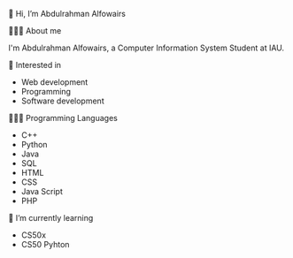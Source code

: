 👋 Hi, I’m Abdulrahman Alfowairs

🙆🏻‍♂️ About me

  I'm Abdulrahman Alfowairs, a Computer Information System Student at IAU.

👀  Interested in

  - Web development
  - Programming
  - Software development

👨🏻‍💻 Programming Languages

  - C++
  - Python
  - Java
  - SQL
  - HTML
  - CSS
  - Java Script
  - PHP

🌱 I’m currently learning 
  - CS50x
  - CS50 Pyhton



